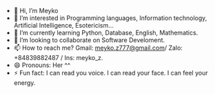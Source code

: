 - 👋 Hi, I’m Meyko
- 👀 I’m interested in Programming languages, Information technology, Artificial Intelligence, Esotericism...
- 🌱 I’m currently learning Python, Database, English, Mathematics.
- 💞️ I’m looking to collaborate on Software Develoment. 
- 📫 How to reach me? Gmail: meyko.z777@gmail.com/ Zalo: +84839882487 / Ins: meyko_z.
- 😄 Pronouns: Her ^^
- ⚡ Fun fact: I can read you voice. I can read your face. I can feel your energy. 

<!---
meyko-z777/meyko-z777 is a ✨ special ✨ repository because its `README.md` (this file) appears on your GitHub profile.
You can click the Preview link to take a look at your changes.
--->
